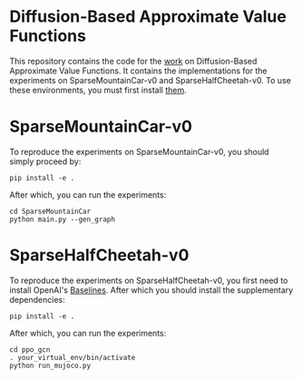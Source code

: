 # Diffusion-Based Approximate Value Functions
This repository contains the code for the [work](https://openreview.net/forum?id=BkgkoToZZ7) on Diffusion-Based Approximate Value Functions. It contains the implementations for the experiments on SparseMountainCar-v0 and SparseHalfCheetah-v0. To use these environments, you must first install [them](https://github.com/mklissa/my-gym).

# SparseMountainCar-v0

To reproduce the experiments on SparseMountainCar-v0, you should simply proceed by:

```
pip install -e .
```

After which, you can run the experiments:

```
cd SparseMountainCar
python main.py --gen_graph
```

# SparseHalfCheetah-v0

To reproduce the experiments on SparseHalfCheetah-v0, you first need to install OpenAI's [Baselines](https://github.com/openai/baselines). After which you should install the supplementary dependencies:


```
pip install -e .
```

After which, you can run the experiments:

```
cd ppo_gcn
. your_virtual_env/bin/activate
python run_mujoco.py
```
